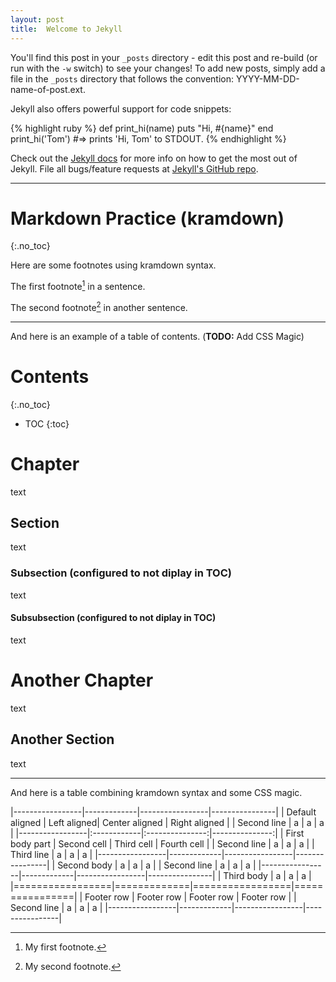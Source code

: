 ```yaml
---
layout: post
title:  Welcome to Jekyll
---
```


You'll find this post in your `_posts` directory - edit this post and re-build (or run with the `-w` switch) to see your changes!
To add new posts, simply add a file in the `_posts` directory that follows the convention: YYYY-MM-DD-name-of-post.ext.

Jekyll also offers powerful support for code snippets:

{% highlight ruby %}
def print_hi(name)
  puts "Hi, #{name}"
end
print_hi('Tom')
#=> prints 'Hi, Tom' to STDOUT.
{% endhighlight %}

Check out the [Jekyll docs][jekyll] for more info on how to get the most out of Jekyll. File all bugs/feature requests at [Jekyll's GitHub repo][jekyll-gh].

[jekyll-gh]: https://github.com/mojombo/jekyll
[jekyll]:    http://jekyllrb.com

---

# Markdown Practice (kramdown)
{:.no_toc}

Here are some footnotes using kramdown syntax.

The first footnote[^foot1] in a sentence.

The second footnote[^foot2] in another sentence.

[^foot1]: My first footnote. 

[^foot2]: My second footnote. 

---

And here is an example of a table of contents. (**TODO:** Add CSS Magic)

# Contents
{:.no_toc}

* TOC
{:toc}

# Chapter

text

## Section

text

### Subsection (configured to not diplay in TOC)

text

#### Subsubsection (configured to not diplay in TOC)

text

# Another Chapter

text

## Another Section

text

---

And here is a table combining kramdown syntax and some CSS magic.

|-----------------|-------------|-----------------|----------------|
| Default aligned | Left aligned| Center aligned  | Right aligned  |
| Second line     | a           | a               | a              |
|-----------------|:------------|:---------------:|---------------:|
| First body part | Second cell | Third cell      | Fourth cell    |
| Second line     | a           | a               | a              |
| Third line      | a           | a               | a              |
|-----------------|-------------|-----------------|----------------|
| Second body     | a           | a               | a              |
| Second line     | a           | a               | a              |
|-----------------|-------------|-----------------|----------------|
| Third body      | a           | a               | a              |
|=================|=============|=================|================|
| Footer row      | Footer row  | Footer row      | Footer row     |
| Second line     | a           | a               | a              |
|-----------------|-------------|-----------------|----------------|


